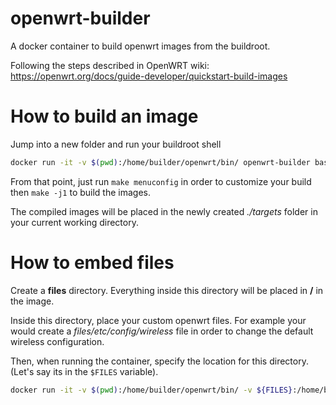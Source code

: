# openwrt-builder

A docker container to build openwrt images from the buildroot.

Following the steps described in OpenWRT wiki: https://openwrt.org/docs/guide-developer/quickstart-build-images

# How to build an image

Jump into a new folder and run your buildroot shell

```bash
docker run -it -v $(pwd):/home/builder/openwrt/bin/ openwrt-builder bash
```

From that point, just run `make menuconfig` in order to customize your build then `make -j1` to build the images.

The compiled images will be placed in the newly created _./targets_ folder in your current working directory.

# How to embed files

Create a **files** directory. Everything inside this directory will be placed in **/** in the image.

Inside this directory, place your custom openwrt files. For example your would create a _files/etc/config/wireless_ file in order to change the default wireless configuration.

Then, when running the container, specify the location for this directory. (Let's say its in the `$FILES` variable).

```bash
docker run -it -v $(pwd):/home/builder/openwrt/bin/ -v ${FILES}:/home/builder/openwrt/files openwrt-builder bash
```
